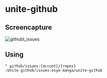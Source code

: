 # unite-github

## Screencapture

![githubt_issues](https://cloud.githubusercontent.com/assets/214488/4089531/a7e33daa-2f6d-11e4-8f54-d79b507a48e8.gif)

## Using

```vim
" github/issues:{accunt}/{repos}
:Unite github/issues:osyo-manga/unite-github
```



